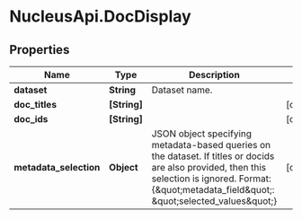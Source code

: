# NucleusApi.DocDisplay

## Properties
Name | Type | Description | Notes
------------ | ------------- | ------------- | -------------
**dataset** | **String** | Dataset name. | 
**doc_titles** | **[String]** |  | [optional] 
**doc_ids** | **[String]** |  | [optional] 
**metadata_selection** | **Object** | JSON object specifying metadata-based queries on the dataset. If titles or docids are also provided, then this selection is ignored. Format: {\&quot;metadata_field\&quot;: \&quot;selected_values\&quot;} | [optional] 


